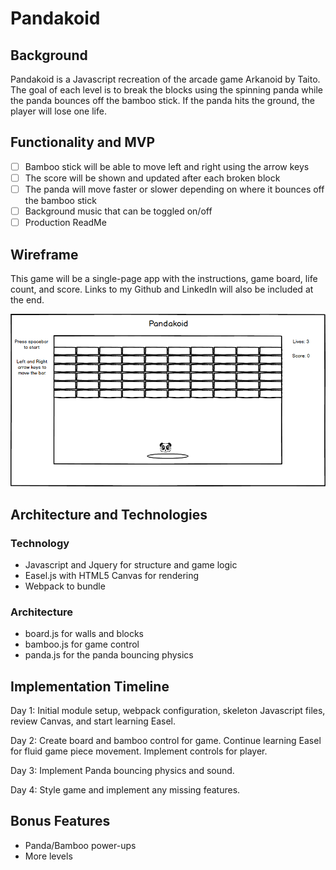 # Pandakoid

## Background

Pandakoid is a Javascript recreation of the arcade game Arkanoid by Taito. The goal of each level is to break the blocks using the spinning panda while the panda bounces off the bamboo stick. If the panda hits the ground, the player will lose one life.

## Functionality and MVP

- [ ] Bamboo stick will be able to move left and right using the arrow keys
- [ ] The score will be shown and updated after each broken block
- [ ] The panda will move faster or slower depending on where it bounces off the bamboo stick
- [ ] Background music that can be toggled on/off
- [ ] Production ReadMe

## Wireframe

This game will be a single-page app with the instructions, game board, life count, and score. Links to my Github and LinkedIn will also be included at the end.

![Pandakoid Wireframe](pandakoid.png)

## Architecture and Technologies

### Technology
* Javascript and Jquery for structure and game logic
* Easel.js with HTML5 Canvas for rendering
* Webpack to bundle

### Architecture
* board.js for walls and blocks
* bamboo.js for game control
* panda.js for the panda bouncing physics

## Implementation Timeline

Day 1: Initial module setup, webpack configuration, skeleton Javascript files, review Canvas, and start learning Easel.

Day 2: Create board and bamboo control for game. Continue learning Easel for fluid game piece movement. Implement controls for player.

Day 3: Implement Panda bouncing physics and sound.

Day 4: Style game and implement any missing features.

## Bonus Features
* Panda/Bamboo power-ups
* More levels
